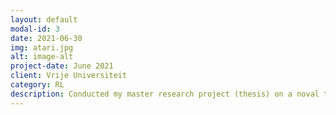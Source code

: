 ```yaml
---
layout: default
modal-id: 3
date: 2021-06-30
img: atari.jpg
alt: image-alt
project-date: June 2021
client: Vrije Universiteit
category: RL
description: Conducted my master research project (thesis) on a noval transfer learning approach for model-based reinforcement learning agents. (NeurIPS 2021 workshop; https://arxiv.org/abs/2111.11525) 
---
```

